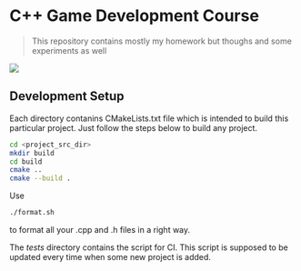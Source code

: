 # C++ Game Development Course

> This repository contains mostly my homework but thoughs and some experiments as well

<img src="http://mranderson.name:8111/app/rest/builds/buildType:(id:CppGamedevCourse_Build)/statusIcon"/>

## Development Setup

Each directory contanins CMakeLists.txt file which is intended to build this particular project. Just follow the steps below to build any project.

```sh
cd <project_src_dir>
mkdir build
cd build
cmake ..
cmake --build .
```
Use 

```sh
./format.sh
```
to format all your .cpp and .h files in a right way.

The *tests* directory contains the script for CI. 
This script is supposed to be updated every time when some new project is added. 

